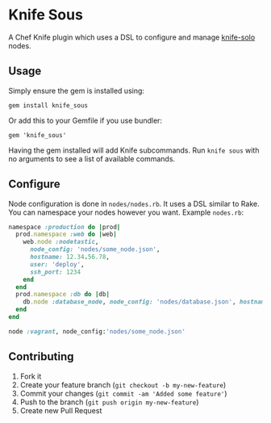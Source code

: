# Knife Sous

A Chef Knife plugin which uses a DSL to configure and manage
[knife-solo](http://matschaffer.github.com/knife-solo/) nodes.

## Usage

Simply ensure the gem is installed using:

    gem install knife_sous

Or add this to your Gemfile if you use bundler:

    gem 'knife_sous'

Having the gem installed will add Knife subcommands. Run `knife sous` with no
arguments to see a list of available commands.


## Configure

Node configuration is done in `nodes/nodes.rb`. It uses a DSL similar to Rake.
You can namespace your nodes however you want. Example `nodes.rb`:

```rb
namespace :production do |prod|
  prod.namespace :web do |web|
    web.node :nodetastic,
      node_config: 'nodes/some_node.json',
      hostname: 12.34.56.78,
      user: 'deploy',
      ssh_port: 1234
    end
  end
  prod.namespace :db do |db|
    db.node :database_node, node_config: 'nodes/database.json', hostname: 123.456.78
  end
end

node :vagrant, node_config:'nodes/some_node.json'

```

## Contributing

1. Fork it
2. Create your feature branch (`git checkout -b my-new-feature`)
3. Commit your changes (`git commit -am 'Added some feature'`)
4. Push to the branch (`git push origin my-new-feature`)
5. Create new Pull Request

